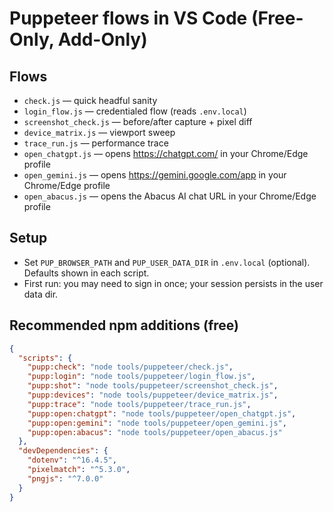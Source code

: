 # Puppeteer flows in VS Code (Free-Only, Add-Only)

## Flows
- `check.js` — quick headful sanity
- `login_flow.js` — credentialed flow (reads `.env.local`)
- `screenshot_check.js` — before/after capture + pixel diff
- `device_matrix.js` — viewport sweep
- `trace_run.js` — performance trace
- `open_chatgpt.js` — opens https://chatgpt.com/ in your Chrome/Edge profile
- `open_gemini.js` — opens https://gemini.google.com/app in your Chrome/Edge profile
- `open_abacus.js` — opens the Abacus AI chat URL in your Chrome/Edge profile

## Setup
- Set `PUP_BROWSER_PATH` and `PUP_USER_DATA_DIR` in `.env.local` (optional). Defaults shown in each script.
- First run: you may need to sign in once; your session persists in the user data dir.

## Recommended npm additions (free)
```json
{
  "scripts": {
    "pupp:check": "node tools/puppeteer/check.js",
    "pupp:login": "node tools/puppeteer/login_flow.js",
    "pupp:shot": "node tools/puppeteer/screenshot_check.js",
    "pupp:devices": "node tools/puppeteer/device_matrix.js",
    "pupp:trace": "node tools/puppeteer/trace_run.js",
    "pupp:open:chatgpt": "node tools/puppeteer/open_chatgpt.js",
    "pupp:open:gemini": "node tools/puppeteer/open_gemini.js",
    "pupp:open:abacus": "node tools/puppeteer/open_abacus.js"
  },
  "devDependencies": {
    "dotenv": "^16.4.5",
    "pixelmatch": "^5.3.0",
    "pngjs": "^7.0.0"
  }
}
```
